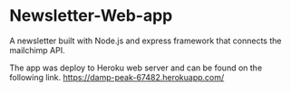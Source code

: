 # Newsletter-Web-app
A newsletter built with Node.js and express framework that connects the mailchimp API.

The app was deploy to Heroku web server and can be found on the following link.
https://damp-peak-67482.herokuapp.com/
